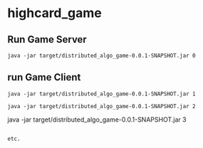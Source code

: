 # highcard_game
## Run Game Server
```
java -jar target/distributed_algo_game-0.0.1-SNAPSHOT.jar 0
```
## run Game Client
```
java -jar target/distributed_algo_game-0.0.1-SNAPSHOT.jar 1
```
```
java -jar target/distributed_algo_game-0.0.1-SNAPSHOT.jar 2
```
java -jar target/distributed_algo_game-0.0.1-SNAPSHOT.jar 3
```

etc.
